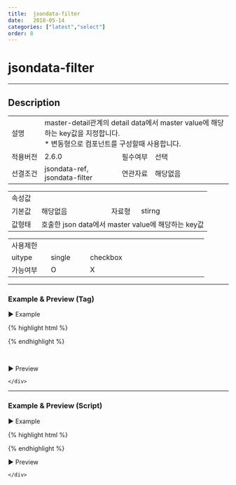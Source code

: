 ```yaml
---
title:  jsondata-filter
date:   2018-05-14
categories: ["latest","select"]
order: 8
---
```


jsondata-filter
===

---

## Description

<table style="width:100%">
    <colgroup>
        <col width="15%"/>
        <col width="35%"/>
        <col width="15%"/>
        <col width="35%"/>
    </colgroup>
    <tr>
        <td class="tdTitle">설명</td>
        <td colspan="3">
            master-detail관계의 detail data에서 master value에 해당하는 key값을 지정합니다.<br>
            * 변동형으로 컴포넌트를 구성할때 사용합니다.
        </td>
    </tr>
    <tr>
        <td class="tdTitle">적용버전</td>
        <td>2.6.0</td>
        <td class="tdTitle">필수여부</td>
        <td>선택</td>
    </tr>
    <tr>
        <td class="tdTitle">선결조건</td>
        <td>jsondata-ref, jsondata-filter</td>
        <td class="tdTitle">연관자료</td>
        <td>해당없음</td>
    </tr>
</table>
<table style="width:100%">
    <colgroup>
        <col width="15%"/>
        <col width="35%"/>
        <col width="15%"/>
        <col width="35%"/>
    </colgroup>
    <tr>
        <td class="tdTitle tdBg" colspan="4">속성값</td>
    </tr>
    <tr>
        <td class="tdTitle">기본값</td>
        <td>해당없음</td>
        <td class="tdTitle">자료형</td>
        <td>stirng</td>
    </tr>
    <tr>
        <td class="tdTitle">값형태</td>
        <td colspan="3">호출한 json data에서 master value에 해당하는 key값</td>
    </tr>
</table>
<table style="width:100%">
    <colgroup>
        <col width="20%"/>
        <col width="20%"/>
        <col width="20%"/>
        <col width="20%"/>
        <col width="20%"/>
    </colgroup>
    <tr>
        <td class="tdTitle tdBg" colspan="5">사용제한</td>
    </tr>
    <tr>
        <td>uitype</td>
        <td class="tdCenter">single</td>
        <td class="tdCenter">checkbox</td>
        <td></td>
        <td></td>
    </tr>
    <tr>
        <td>가능여부</td>
        <td class="tdBlue tdCenter">O</td>
        <td class="tdCenter">X</td>
        <td></td>
        <td></td>
    </tr>
</table>

---
### Example & Preview (Tag)

<script>
    var json_master = [
        {text : 'input', value : 'iValue'},
        {text : 'picker', value : 'pValue'},
        {text : 'radio', value : 'rValue'},
        {text : 'select', value : 'sValue'}
    ];

    var json_detail = [
        {text : 'text', value : 'text', mastervalue : 'iValue'},
        {text : 'password', value : 'password', mastervalue : 'iValue'},
        {text : 'popup', value : 'popup', mastervalue : 'pValue'},
        {text : 'inline', value : 'inline', mastervalue : 'pValue'},
        {text : 'normal', value : 'normal', mastervalue : 'rValue'},
        {text : 'single', value : 'single', mastervalue : 'sValue'},
        {text : 'checkbox', value : 'checkbox', mastervalue : 'sValue'}
    ];
</script>

<sbux-tabs id="exTab1" name="exTab1" uitype="normal" title-target-id-array="exTab1_1" title-text-array="single(변동형)" is-scrollable="false">
</sbux-tabs>
<div class="tab-content">
    <div id="exTab1_1">

▶ Example

{% highlight html %}
<script>
    var json_master = [
        {text : 'input', value : 'iValue'},
        {text : 'picker', value : 'pValue'},
        {text : 'radio', value : 'rValue'},
        {text : 'select', value : 'sValue'}
    ];

    var json_detail = [
        {text : 'text', value : 'text', mastervalue : 'iValue'},
        {text : 'password', value : 'password', mastervalue : 'iValue'},
        {text : 'popup', value : 'popup', mastervalue : 'pValue'},
        {text : 'inline', value : 'inline', mastervalue : 'pValue'},
        {text : 'normal', value : 'normal', mastervalue : 'rValue'},
        {text : 'single', value : 'single', mastervalue : 'sValue'},
        {text : 'checkbox', value : 'checkbox', mastervalue : 'sValue'}
    ];
</script>
<sbux-select id="sbIdx1_1" name="sbTagNm1_1" uitype="single" jsondata-ref="json_master"></sbux-select>
<sbux-select id="sbIdx1_2" name="sbTagNm1_2" uitype="single" jsondata-ref="json_detail" filter-source-name="sbTagNm1_1" jsondata-filter="mastervalue"></sbux-select>
{% endhighlight %}

<br>

▶ Preview 

<sbux-select id="sbIdx1_1" name="sbTagNm1_1" uitype="single" jsondata-ref="json_master"></sbux-select>
<sbux-select id="sbIdx1_2" name="sbTagNm1_2" uitype="single" jsondata-ref="json_detail" filter-source-name="sbTagNm1_1" jsondata-filter="mastervalue"></sbux-select>

    </div>
</div>

---
### Example & Preview (Script)

<sbux-tabs id="exTab2" name="exTab2" uitype="normal" title-target-id-array="exTab2_1" title-text-array="single(변동형)" is-scrollable="false">
</sbux-tabs>
<div class="tab-content">
    <div id="exTab2_1">

▶ Example

{% highlight html %}
<div id="sbArea2_1"></div>
<div id="sbArea2_2"></div>
<script>
    var json_master = [
        {text : 'input', value : 'iValue'},
        {text : 'picker', value : 'pValue'},
        {text : 'radio', value : 'rValue'},
        {text : 'select', value : 'sValue'}
    ];

    var json_detail = [
        {text : 'text', value : 'text', mastervalue : 'iValue'},
        {text : 'password', value : 'password', mastervalue : 'iValue'},
        {text : 'popup', value : 'popup', mastervalue : 'pValue'},
        {text : 'inline', value : 'inline', mastervalue : 'pValue'},
        {text : 'normal', value : 'normal', mastervalue : 'rValue'},
        {text : 'single', value : 'single', mastervalue : 'sValue'},
        {text : 'checkbox', value : 'checkbox', mastervalue : 'sValue'}
    ];

    $(document).ready(function(){
        $('#sbArea2_1').sbSelect({
            name : 'sbScriptNm2_1',
            uitype : 'single',
            jsondataRef : 'json_master'
        });
        $('#sbArea2_2').sbSelect({
            name : 'sbScriptNm2_2',
            uitype : 'single',
            jsondataRef : 'json_detail',
            filterSourceName : 'sbScriptNm2_1',
            jsondataFilter : 'mastervalue'
        });
    }); 
</script>
{% endhighlight %}

<br>

▶ Preview 

<div id="sbArea2_1"></div>
<div id="sbArea2_2"></div>
<script>
    $(document).ready(function(){
        $('#sbArea2_1').sbSelect({
            name : 'sbScriptNm2_1',
            uitype : 'single',
            jsondataRef : 'json_master'
        });
        $('#sbArea2_2').sbSelect({
            name : 'sbScriptNm2_2',
            uitype : 'single',
            jsondataRef : 'json_detail',
            filterSourceName : 'sbScriptNm2_1',
            jsondataFilter : 'mastervalue'
        });
    }); 
</script>

    </div>
</div>